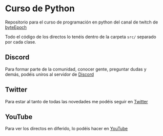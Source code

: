 # Curso de Python

Repositorio para el curso de programación en python del canal de twitch de [byteEpoch](https://www.twitch.tv/byteepoch)

Todo el código de los directos lo tenéis dentro de la carpeta `src/` separado por cada clase.

## Discord

Para formar parte de la comunidad, conocer gente, preguntar dudas y demás, podéis uniros al servidor de [Discord](https://discord.gg/T74ZZGNEK5)

## Twitter

Para estar al tanto de todas las novedades me podéis seguir en [Twitter](https://twitter.com/ByteEpoch)

## YouTube

Para ver los directos en diferido, lo podéis hacer en [YouTube](https://www.youtube.com/channel/UCQTVlZ0tqSuTLNJM6c5tcng)
